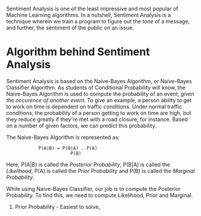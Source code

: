 Sentiment Analysis is one of the least impressive and most popular of Machine Learning algorithms. In a nutshell, Sentiment Analysis is a technique wherein we train a program to figure out the *tone* of a message, and further, the sentiment of the public on an issue.

# Algorithm behind Sentiment Analysis

Sentiment Analysis is based on the Naive-Bayes Algorithm, or Naive-Bayes Classifier Algorithm. As students of Conditional Probability will know, the Naive-Bayes Algorithm is used to compute the probability of an event, *given the occurence of another event*. 
To give an example, a person ability to get to work on time is dependent on traffic conditions. Under normal traffic conditions, the probability of a person getting to work on time are high, but they reduce greatly if they're met with a road closure, for instance. Based on a number of given factors, we can predict this probability.

The Naive-Bayes Algorithm is represented as:

                P(A|B) = P(B|A) . P(A)
                            P(B)

Here, P(A|B) is called the *Posterior Probability*, P(B|A) is called the *Likelihood*, P(A) is called the *Prior Probability* and P(B) is called the *Marginal Probability*.

While using Naive-Bayes Classifier, our job is to compute the Posterior Probability. To find this, we need to compute Likelihood, Prior and Marginal. 

1. Prior Probability - Easiest to solve, 